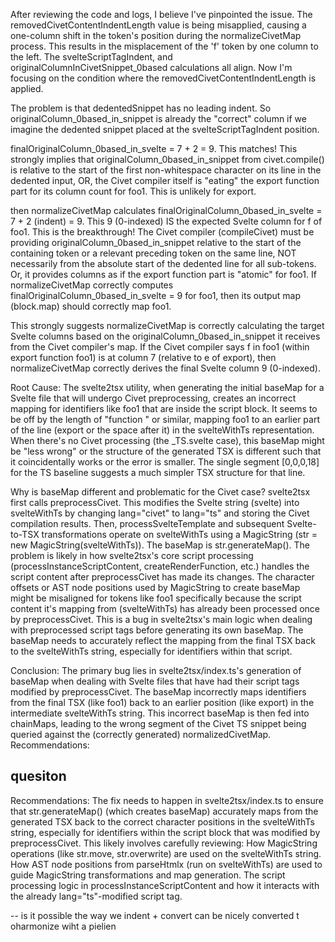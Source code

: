 After reviewing the code and logs, I believe I've pinpointed the issue. The removedCivetContentIndentLength value is being misapplied, causing a one-column shift in the token's position during the normalizeCivetMap process. This results in the misplacement of the 'f' token by one column to the left. The svelteScriptTagIndent, and originalColumnInCivetSnippet_0based calculations all align. Now I'm focusing on the condition where the removedCivetContentIndentLength is applied.


The problem is that dedentedSnippet has no leading indent. So originalColumn_0based_in_snippet is already the "correct" column if we imagine the dedented snippet placed at the svelteScriptTagIndent position.



finalOriginalColumn_0based_in_svelte = 7 + 2 = 9. This matches!
This strongly implies that originalColumn_0based_in_snippet from civet.compile() is relative to the start of the first non-whitespace character on its line in the dedented input, OR, the Civet compiler itself is "eating" the export function part for its column count for foo1. This is unlikely for export.


then normalizeCivetMap calculates finalOriginalColumn_0based_in_svelte = 7 + 2 (indent) = 9.
This 9 (0-indexed) IS the expected Svelte column for f of foo1.
This is the breakthrough!
The Civet compiler (compileCivet) must be providing originalColumn_0based_in_snippet relative to the start of the containing token or a relevant preceding token on the same line, NOT necessarily from the absolute start of the dedented line for all sub-tokens. Or, it provides columns as if the export function part is "atomic" for foo1.
If normalizeCivetMap correctly computes finalOriginalColumn_0based_in_svelte = 9 for foo1, then its output map (block.map) should correctly map foo1.

This strongly suggests normalizeCivetMap is correctly calculating the target Svelte columns based on the originalColumn_0based_in_snippet it receives from the Civet compiler's map. If the Civet compiler says f in foo1 (within export function foo1) is at column 7 (relative to e of export), then normalizeCivetMap correctly derives the final Svelte column 9 (0-indexed).


Root Cause:
The svelte2tsx utility, when generating the initial baseMap for a Svelte file that will undergo Civet preprocessing, creates an incorrect mapping for identifiers like foo1 that are inside the script block. It seems to be off by the length of "function " or similar, mapping foo1 to an earlier part of the line (export or the space after it) in the svelteWithTs representation.
When there's no Civet processing (the _TS.svelte case), this baseMap might be "less wrong" or the structure of the generated TSX is different such that it coincidentally works or the error is smaller. The single segment [0,0,0,18] for the TS baseline suggests a much simpler TSX structure for that line.



Why is baseMap different and problematic for the Civet case?
svelte2tsx first calls preprocessCivet. This modifies the Svelte string (svelte) into svelteWithTs by changing lang="civet" to lang="ts" and storing the Civet compilation results.
Then, processSvelteTemplate and subsequent Svelte-to-TSX transformations operate on svelteWithTs using a MagicString (str = new MagicString(svelteWithTs)).
The baseMap is str.generateMap().
The problem is likely in how svelte2tsx's core script processing (processInstanceScriptContent, createRenderFunction, etc.) handles the script content after preprocessCivet has made its changes. The character offsets or AST node positions used by MagicString to create baseMap might be misaligned for tokens like foo1 specifically because the script content it's mapping from (svelteWithTs) has already been processed once by preprocessCivet.
This is a bug in svelte2tsx's main logic when dealing with preprocessed script tags before generating its own baseMap. The baseMap needs to accurately reflect the mapping from the final TSX back to the svelteWithTs string, especially for identifiers within that script.



Conclusion:
The primary bug lies in svelte2tsx/index.ts's generation of baseMap when dealing with Svelte files that have had their script tags modified by preprocessCivet. The baseMap incorrectly maps identifiers from the final TSX (like foo1) back to an earlier position (like export) in the intermediate svelteWithTs string.
This incorrect baseMap is then fed into chainMaps, leading to the wrong segment of the Civet TS snippet being queried against the (correctly generated) normalizedCivetMap.
Recommendations:



## quesiton 
Recommendations:
The fix needs to happen in svelte2tsx/index.ts to ensure that str.generateMap() (which creates baseMap) accurately maps from the generated TSX back to the correct character positions in the svelteWithTs string, especially for identifiers within the script block that was modified by preprocessCivet.
This likely involves carefully reviewing:
How MagicString operations (like str.move, str.overwrite) are used on the svelteWithTs string.
How AST node positions from parseHtmlx (run on svelteWithTs) are used to guide MagicString transformations and map generation.
The script processing logic in processInstanceScriptContent and how it interacts with the already lang="ts"-modified script tag.

-- is it possible the way we indent + convert can be nicely converted t oharmonize wiht a pielien
